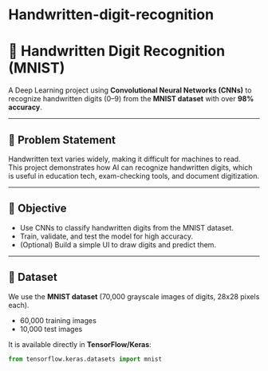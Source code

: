 # Handwritten-digit-recognition
# 🔢 Handwritten Digit Recognition (MNIST)

A Deep Learning project using **Convolutional Neural Networks (CNNs)** to recognize handwritten digits (0–9) from the **MNIST dataset** with over **98% accuracy**.

---

## 🚀 Problem Statement
Handwritten text varies widely, making it difficult for machines to read.  
This project demonstrates how AI can recognize handwritten digits, which is useful in education tech, exam-checking tools, and document digitization.

---

## 🎯 Objective
- Use CNNs to classify handwritten digits from the MNIST dataset.  
- Train, validate, and test the model for high accuracy.  
- (Optional) Build a simple UI to draw digits and predict them.  

---

## 📂 Dataset
We use the **MNIST dataset** (70,000 grayscale images of digits, 28x28 pixels each).  

- 60,000 training images  
- 10,000 test images  

It is available directly in **TensorFlow/Keras**:
```python
from tensorflow.keras.datasets import mnist

